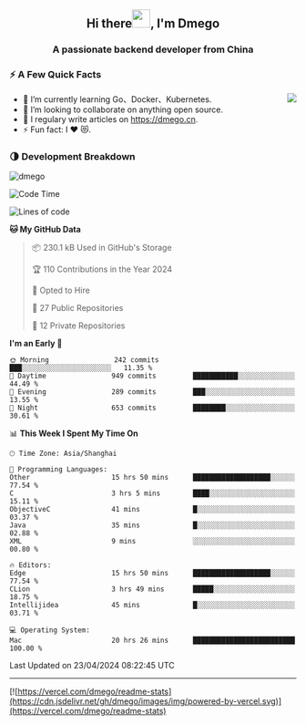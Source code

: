<h2 align="center">Hi there<img src="https://cdn.jsdelivr.net/gh/dmego/images/img/Hi.gif" height="32" />, I'm Dmego </h2>
<h3 align="center">A passionate backend developer from China</h3>

### ⚡️ A Few Quick Facts

<img align="right" src="https://readme-stats-dmego.vercel.app/api?username=dmego&show_icons=true&icon_color=1573B3&hide_title=true&text_color=718096&bg_color=00000000&hide_border=true"/>

<ul>
    <li> 🌱 I’m currently learning Go、Docker、Kubernetes.</li>
    <li> 👯 I’m looking to collaborate on anything open source.</li>
    <li> 📝 I regulary write articles on <a href="https://dmego.cn">https://dmego.cn</a>.</li>
    <li> ⚡ Fun fact: I ❤️ 😻.</li>
</ul>

### 🌗 Development Breakdown

<img src="https://komarev.com/ghpvc/?username=dmego" alt="dmego" />

<!--START_SECTION:waka-->
![Code Time](http://img.shields.io/badge/Code%20Time-2%2C695%20hrs%2029%20mins-blue)

![Lines of code](https://img.shields.io/badge/From%20Hello%20World%20I%27ve%20Written-688.2%20thousand%20lines%20of%20code-blue)

**🐱 My GitHub Data** 

> 📦 230.1 kB Used in GitHub's Storage 
 > 
> 🏆 110 Contributions in the Year 2024
 > 
> 💼 Opted to Hire
 > 
> 📜 27 Public Repositories 
 > 
> 🔑 12 Private Repositories 
 > 
**I'm an Early 🐤** 

```text
🌞 Morning                242 commits         ███░░░░░░░░░░░░░░░░░░░░░░   11.35 % 
🌆 Daytime                949 commits         ███████████░░░░░░░░░░░░░░   44.49 % 
🌃 Evening                289 commits         ███░░░░░░░░░░░░░░░░░░░░░░   13.55 % 
🌙 Night                  653 commits         ████████░░░░░░░░░░░░░░░░░   30.61 % 
```


📊 **This Week I Spent My Time On** 

```text
🕑︎ Time Zone: Asia/Shanghai

💬 Programming Languages: 
Other                    15 hrs 50 mins      ███████████████████░░░░░░   77.54 % 
C                        3 hrs 5 mins        ████░░░░░░░░░░░░░░░░░░░░░   15.11 % 
ObjectiveC               41 mins             █░░░░░░░░░░░░░░░░░░░░░░░░   03.37 % 
Java                     35 mins             █░░░░░░░░░░░░░░░░░░░░░░░░   02.88 % 
XML                      9 mins              ░░░░░░░░░░░░░░░░░░░░░░░░░   00.80 % 

🔥 Editors: 
Edge                     15 hrs 50 mins      ███████████████████░░░░░░   77.54 % 
CLion                    3 hrs 49 mins       █████░░░░░░░░░░░░░░░░░░░░   18.75 % 
Intellijidea             45 mins             █░░░░░░░░░░░░░░░░░░░░░░░░   03.71 % 

💻 Operating System: 
Mac                      20 hrs 26 mins      █████████████████████████   100.00 % 
```


 Last Updated on 23/04/2024 08:22:45 UTC
<!--END_SECTION:waka-->

---

[![https://vercel.com/dmego/readme-stats](https://cdn.jsdelivr.net/gh/dmego/images/img/powered-by-vercel.svg)](https://vercel.com/dmego/readme-stats)

